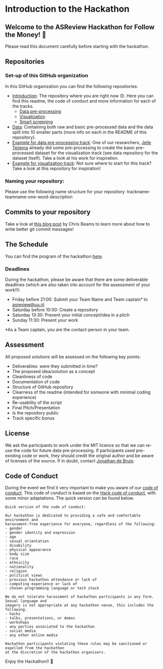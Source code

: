 # Introduction to the Hackathon
## Welcome to the ASReview Hackathon for Follow the Money! :wave:

Please read this document carefully before starting with the hackathon. 

## Repositories

### Set-up of this GitHub organization
In this GitHub organization you can find the following repositories:
- [Introduction](https://github.com/asreview-ftm-hackathon/Introduction): The repository where you are right now 😊. Here you can find this readme, the code of conduct and more information for each of the tracks.
  - [Data pre-processing](https://github.com/asreview-ftm-hackathon/Introduction/blob/main/track-information.md#track-1-data-pre-processing)
  - [Visualization](https://github.com/asreview-ftm-hackathon/Introduction/blob/main/track-information.md#track-2-visualization)
  - [Smart screening](https://github.com/asreview-ftm-hackathon/Introduction/blob/main/track-information.md#track-3-smart-screening)
- [Data](https://github.com/asreview-ftm-hackathon/Data): Containing both raw and basic pre-processed data and the data split into 10 smaller parts (more info on each in the README of this repository). 
- [Example for data pre-processing track](https://github.com/asreview-ftm-hackathon/Example-for-data-pre-processing-track): One of our researchers, [Jelle Teijema]() already did some pre-processing to create the basic pre-processed dataset for the visualization track (see data repository for the dataset itself). Take a look at his work for inspiration.
- [Example for visualization track](https://github.com/asreview-ftm-hackathon/Example-for-visualization-track): Not sure where to start for this track? Take a look at this repository for inspiration!

### Naming your repository:
Please use the following name structure for your repository: trackname-teamname-one-word-description

## Commits to your repository
Take a look at [this blog post](https://chris.beams.io/posts/git-commit/) by Chris Beams to learn more about how to write better git commit messages!

## The Schedule
You can find the program of the hackathon [here](https://asreview.nl/academy/hackathon/#preliminary-hackathon-program).

### Deadlines
During the hackathon, please be aware that there are some deliverable deadlines (which are also taken into account for the assessment of your work!!):

- Friday before 21:00: Submit your Team Name and Team captain* to asreview@uu.nl
- Saturday before 10:00: Create a repository
- Saturday 13:30: Present your initial concept/idea in a pitch 
- Sunday 11:30: Present your work 

*As a Team captain, you are the contact-person in your team. 

## Assessment
All proposed solutions will be assessed on the following key points:
- Deliverables: were they submitted in time?
- The proposed idea/solution as a concept
- Cleanliness of code
- Documentation of code
- Structure of GitHub repository
- Clearness of the readme (intended for someone with minimal coding experience) 
- Re-usability of the script
- Final Pitch/Presentation
- Is the repository public
- Track specific bonus


## License 
We ask the participants to work under the MIT licence so that we can re-use the code for future data pre-processing. 
If participants used pre-existing code or work, they should credit the original author and be aware of licenses of the source. 
If in doubt, contact [Jonathan de Bruin](https://github.com/J535D165).

## Code of Conduct
During the event we find it very important to make you aware of our [code of conduct](https://github.com/asreview-ftm-hackathon/Introduction/blob/main/code-of-conduct.md). 
This code of conduct is based on the [Hack code of conduct](https://hackcodeofconduct.org/index.html), with some minor adaptations.
The quick version can be found below.
 
```
Quick version of the code of conduct:
 
Our hackathon is dedicated to providing a safe and comfortable environment and 
harassment-free experience for everyone, regardless of the following:
- gender
- gender identity and expression
- age
- sexual orientation
- disability
- physical appearance
- body size
- race
- ethnicity
- nationality
- religion
- political views
- previous hackathon attendance or lack of
- computing experience or lack of
- chosen programming language or tech stack

We do not tolerate harassment of hackathon participants in any form. Sexual language and 
imagery is not appropriate at any hackathon venue, this includes the following.
- hacks
- talks, presentations, or demos
- workshops
- any parties associated to the hackathon
- social media
- any other online media

Hackathon participants violating these rules may be sanctioned or expelled from the hackathon 
at the discretion of the hackathon organisers.
```

Enjoy the Hackathon!! 🥳
